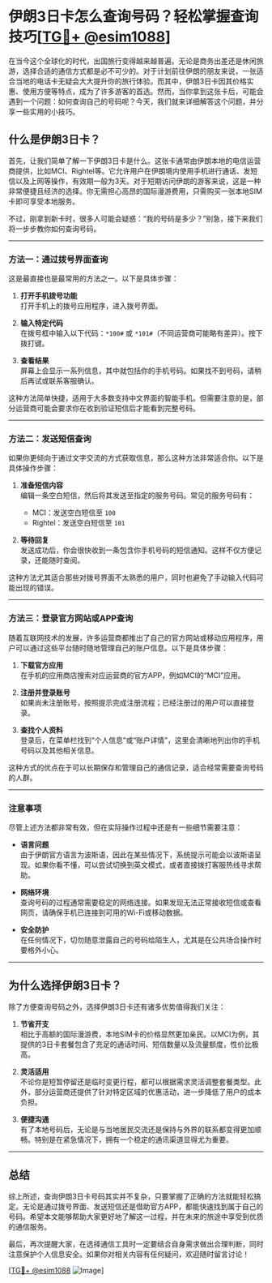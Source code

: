 # 伊朗3日卡怎么查询号码？轻松掌握查询技巧[[TG💪+ @esim1088](https://t.me/s/esim1088)]

在当今这个全球化的时代，出国旅行变得越来越普遍。无论是商务出差还是休闲旅游，选择合适的通信方式都是必不可少的。对于计划前往伊朗的朋友来说，一张适合当地的电话卡无疑会大大提升你的旅行体验。而其中，伊朗3日卡因其价格实惠、使用方便等特点，成为了许多游客的首选。然而，当你拿到这张卡后，可能会遇到一个问题：如何查询自己的号码呢？今天，我们就来详细解答这个问题，并分享一些实用的小技巧。

## 什么是伊朗3日卡？

首先，让我们简单了解一下伊朗3日卡是什么。这张卡通常由伊朗本地的电信运营商提供，比如MCI、Rightel等。它允许用户在伊朗境内使用手机进行通话、发短信以及上网等操作，有效期一般为3天。对于短期访问伊朗的游客来说，这是一种非常便捷且经济的选择。你无需担心高昂的国际漫游费用，只需购买一张本地SIM卡即可享受本地服务。

不过，刚拿到新卡时，很多人可能会疑惑：“我的号码是多少？”别急，接下来我们将一步步教你如何查询号码。

---

### 方法一：通过拨号界面查询

这是最直接也是最常用的方法之一。以下是具体步骤：

1. **打开手机拨号功能**  
   打开手机上的拨号应用程序，进入拨号界面。

2. **输入特定代码**  
   在拨号框中输入以下代码：`*100#` 或 `*101#`（不同运营商可能略有差异）。按下拨打键。

3. **查看结果**  
   屏幕上会显示一系列信息，其中就包括你的手机号码。如果找不到号码，请稍后再试或联系客服确认。

这种方法简单快捷，适用于大多数支持中文界面的智能手机。但需要注意的是，部分运营商可能会要求你在收到验证短信后才能看到完整号码。

---

### 方法二：发送短信查询

如果你更倾向于通过文字交流的方式获取信息，那么这种方法非常适合你。以下是具体操作步骤：

1. **准备短信内容**  
   编辑一条空白短信，然后将其发送至指定的服务号码。常见的服务号码有：
   - MCI：发送空白短信至 `100`
   - Rightel：发送空白短信至 `101`

2. **等待回复**  
   发送成功后，你会很快收到一条包含你手机号码的短信通知。这样不仅方便记录，还能随时查阅。

这种方法尤其适合那些对拨号界面不太熟悉的用户，同时也避免了手动输入代码可能出现的错误。

---

### 方法三：登录官方网站或APP查询

随着互联网技术的发展，许多运营商都推出了自己的官方网站或移动应用程序，用户可以通过这些平台随时随地管理自己的账户信息。以下是具体步骤：

1. **下载官方应用**  
   在手机的应用商店搜索对应运营商的官方APP，例如MCI的“MCI”应用。

2. **注册并登录账号**  
   如果尚未注册账号，按照提示完成注册流程；已经注册过的用户可以直接登录。

3. **查找个人资料**  
   登录后，在菜单栏找到“个人信息”或“账户详情”，这里会清晰地列出你的手机号码以及其他相关信息。

这种方式的优点在于可以长期保存和管理自己的通信记录，适合经常需要查询号码的人群。

---

### 注意事项

尽管上述方法都非常有效，但在实际操作过程中还是有一些细节需要注意：

- **语言问题**  
  由于伊朗官方语言为波斯语，因此在某些情况下，系统提示可能会以波斯语呈现。如果你看不懂，可以尝试切换到英文模式，或者直接拨打客服热线寻求帮助。

- **网络环境**  
  查询号码的过程通常需要稳定的网络连接。如果发现无法正常接收短信或查看网页，请确保手机已连接到可用的Wi-Fi或移动数据。

- **安全防护**  
  在任何情况下，切勿随意泄露自己的号码给陌生人，尤其是在公共场合操作时要格外小心。

---

## 为什么选择伊朗3日卡？

除了方便查询号码之外，选择伊朗3日卡还有诸多优势值得我们关注：

1. **节省开支**  
   相比于高额的国际漫游费，本地SIM卡的价格显然更加亲民。以MCI为例，其提供的3日卡套餐包含了充足的通话时间、短信数量以及流量额度，性价比极高。

2. **灵活适用**  
   不论你是短暂停留还是临时变更行程，都可以根据需求灵活调整套餐类型。此外，部分运营商还提供了针对特定区域的优惠活动，进一步降低了用户的成本负担。

3. **便捷沟通**  
   有了本地号码后，无论是与当地居民交流还是保持与外界的联系都变得更加顺畅。特别是在紧急情况下，拥有一个稳定的通讯渠道显得尤为重要。

---

## 总结

综上所述，查询伊朗3日卡号码其实并不复杂，只要掌握了正确的方法就能轻松搞定。无论是通过拨号界面、发送短信还是借助官方APP，都能快速找到属于自己的号码。希望本文能够帮助大家更好地了解这一过程，并在未来的旅途中享受到优质的通信服务。

最后，再次提醒大家，在选择通信工具时一定要结合自身需求做出合理判断，同时注意保护个人信息安全。如果你对相关内容有任何疑问，欢迎随时留言讨论！

[[TG💪+ @esim1088](https://t.me/s/esim1088) ![Image](https://i.postimg.cc/4NQfJmqS/Snipaste-2025-05-13-00-14-12.png)]